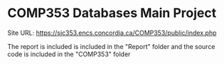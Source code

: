 # COMP353 Databases Main Project

Site URL: https://sjc353.encs.concordia.ca/COMP353/public/index.php

The report is included is included in the "Report" folder and the source code is included in the "COMP353" folder
